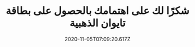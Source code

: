 ---
title: "شكرًا لك على اهتمامك بالحصول على بطاقة تايوان الذهبية"
summary: "نتطلع إلى الترحيب بكم في موقعنا. للأسف ، الصفحة التي طلبتها متاحة حاليًا باللغات التالية فقط:"
date: 2020-11-05T07:09:20.617Z
publishDate: 2020-11-05T07:09:20.617Z
draft: false
topic: 
cover_image: 
cover_image_alt:
media_image:
media_image_alt:
tags:
categories:
layout:
---